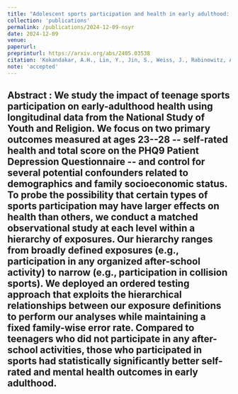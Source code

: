 ```yaml
---
title: "Adolescent sports participation and health in early adulthood: An observational study"
collection: 'publications'
permalink: /publications/2024-12-09-nsyr
date: 2024-12-09
venue:
paperurl: 
preprinturl: https://arxiv.org/abs/2405.03538
citation: 'Kokandakar, A.H., Lin, Y., Jin, S., Weiss, J., Rabinowitz, A.R., May, R.A.B., Small, D.S., and Deshpande, S.K. (2024). &quot;Adolescent sports participation and health in early adulthood: An observational study.&quot;' <i> Youth &amp; Society</i>
note: 'accepted'
---
```


<b> Abstract </b> : 
We study the impact of teenage sports participation on early-adulthood health using longitudinal data from the National Study of Youth and Religion. We focus on two primary outcomes measured at ages 23--28 -- self-rated health and total score on the PHQ9 Patient Depression Questionnaire -- and control for several potential confounders related to demographics and family socioeconomic status. To probe the possibility that certain types of sports participation may have larger effects on health than others, we conduct a matched observational study at each level within a hierarchy of exposures. Our hierarchy ranges from broadly defined exposures (e.g., participation in any organized after-school activity) to narrow (e.g., participation in collision sports). We deployed an ordered testing approach that exploits the hierarchical relationships between our exposure definitions to perform our analyses while maintaining a fixed family-wise error rate. Compared to teenagers who did not participate in any after-school activities, those who participated in sports had statistically significantly better self-rated and mental health outcomes in early adulthood.
---

